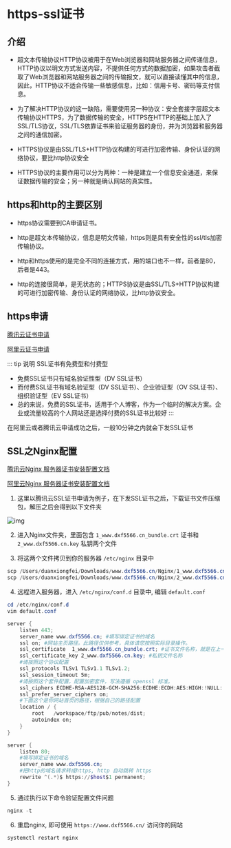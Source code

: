 # https-ssl证书

## 介绍

- 超文本传输协议HTTP协议被用于在Web浏览器和网站服务器之间传递信息，HTTP协议以明文方式发送内容，不提供任何方式的数据加密，如果攻击者截取了Web浏览器和网站服务器之间的传输报文，就可以直接读懂其中的信息，因此，HTTP协议不适合传输一些敏感信息，比如：信用卡号、密码等支付信息。

- 为了解决HTTP协议的这一缺陷，需要使用另一种协议：安全套接字层超文本传输协议HTTPS，为了数据传输的安全，HTTPS在HTTP的基础上加入了SSL/TLS协议，SSL/TLS依靠证书来验证服务器的身份，并为浏览器和服务器之间的通信加密。

- HTTPS协议是由SSL/TLS+HTTP协议构建的可进行加密传输、身份认证的网络协议，要比http协议安全

- HTTPS协议的主要作用可以分为两种：一种是建立一个信息安全通道，来保证数据传输的安全；另一种就是确认网站的真实性。

## https和http的主要区别

- https协议需要到CA申请证书。

- http是超文本传输协议，信息是明文传输，https则是具有安全性的ssl/tls加密传输协议。

- http和https使用的是完全不同的连接方式，用的端口也不一样，前者是80，后者是443。

- http的连接很简单，是无状态的；HTTPS协议是由SSL/TLS+HTTP协议构建的可进行加密传输、身份认证的网络协议，比http协议安全。

## https申请

[腾讯云证书申请](https://console.cloud.tencent.com/ssl)

[阿里云证书申请](https://yundun.console.aliyun.com/?spm=5176.12818093.recent.dcas.488716d0XOoPNV&p=cas#/overview/cn-hangzhou)

::: tip 说明 SSL证书有免费型和付费型
- 免费SSL证书只有域名验证性型（DV SSL证书）
- 而付费SSL证书有域名验证型（DV SSL证书）、企业验证型（OV SSL证书）、组织验证型（EV SSL证书）
- 总的来说，免费的SSL证书，适用于个人博客，作为一个临时的解决方案。企业或流量较高的个人网站还是选择付费的SSL证书比较好
:::

在阿里云或者腾讯云申请成功之后，一般10分钟之内就会下发SSL证书

## SSL之Nginx配置

[腾讯云Nginx 服务器证书安装配置文档](https://cloud.tencent.com/document/product/400/35244)

[阿里云Nginx 服务器证书安装配置文档](https://help.aliyun.com/document_detail/98728.html?spm=5176.2020520163.0.0.657156a7ydTEHF)

1. 这里以腾讯云SSL证书申请为例子，在下发SSL证书之后，下载证书文件压缩包，解压之后会得到以下文件夹

![img](~$img/PE/3.jpg)

2. 进入Nginx文件夹，里面包含 `1_www.dxf5566.cn_bundle.crt` 证书和 `2_www.dxf5566.cn.key` 私钥两个文件

3. 将这两个文件拷贝到你的服务器 `/etc/nginx` 目录中

```powershell
scp /Users/duanxiongfei/Downloads/www.dxf5566.cn/Nginx/1_www.dxf5566.cn_bundle.crt root@148.70.147.90:/etc/nginx # 将证书文件上传到服务器
scp /Users/duanxiongfei/Downloads/www.dxf5566.cn/Nginx/2_www.dxf5566.cn.key root@148.70.147.90:/etc/nginx # 将私钥文件上传到服务器
```

4. 远程进入服务器，进入 `/etc/nginx/conf.d` 目录中, 编辑 `default.conf`

```powershell
cd /etc/nginx/conf.d
vim default.conf
```

```powershell
server {
    listen 443;
    server_name www.dxf5566.cn; #填写绑定证书的域名
    ssl on; #网站主页路径。此路径仅供参考，具体请您按照实际目录操作。
    ssl_certificate  1_www.dxf5566.cn_bundle.crt; #证书文件名称，就是在上一步上传到 /etc/nginx 目录中的证书文件
    ssl_certificate_key 2_www.dxf5566.cn.key; #私钥文件名称
    #请按照这个协议配置
    ssl_protocols TLSv1 TLSv1.1 TLSv1.2;
    ssl_session_timeout 5m;
    #请按照这个套件配置，配置加密套件，写法遵循 openssl 标准。
    ssl_ciphers ECDHE-RSA-AES128-GCM-SHA256:ECDHE:ECDH:AES:HIGH:!NULL:!aNULL:!MD5:!ADH:!RC4;
    ssl_prefer_server_ciphers on;
    #下面这个是你网站首页的路径，根据自己的路径配置
    location / {
        root   /workspace/ftp/pub/notes/dist;
        autoindex on;
    }
}

server {
    listen 80;
    #填写绑定证书的域名
    server_name www.dxf5566.cn;
    #把http的域名请求转成https, http 自动跳转 https
    rewrite ^(.*)$ https://$host$1 permanent;
}
```

5. 通过执行以下命令验证配置文件问题

```powershell
nginx -t
```

6. 重启nginx, 即可使用 `https://www.dxf5566.cn/` 访问你的网站

```powershell
systemctl restart nginx
```

<ClientOnly>
  <global-reward-index />
</ClientOnly>
